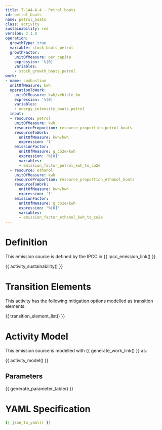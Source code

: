 ```yaml
---
title: T-1A4-A-4 - Petrol boats
id: petrol_boats
name: petrol_boats
class: activity
sustainability: red
version: 2.1.0
operation:
  growthType: true
  variable: stock_boats_petrol
  growthFactor:
    unitOfMeasure: per_capita
    expression: '%[0]'
    variables:
    - stock_growth_boats_petrol
work:
- name: combustion
  unitOfMeasure: kwh
  operationToWork:
    unitOfMeasure: kwh/vehicle_km
    expression: '%[0]'
    variables:
    - energy_intensity_boats_petrol
  input:
  - resource: petrol
    unitOfMeasure: kwh
    resourceProportion: resource_proportion_petrol_boats
    resourceToWork:
      unitOfMeasure: kwh/kwh
      expression: '1'
    emissionFactor:
      unitOfMeasure: g_co2e/kwh
      expression: '%[0]'
      variables:
      - emission_factor_petrol_kwh_to_co2e
  - resource: ethanol
    unitOfMeasure: kwh
    resourceProportion: resource_proportion_ethanol_boats
    resourceToWork:
      unitOfMeasure: kwh/kwh
      expression: '1'
    emissionFactor:
      unitOfMeasure: g_co2e/kwh
      expression: '%[0]'
      variables:
      - emission_factor_ethanol_kwh_to_co2e
---
```

# Definition
This emission source is defined by the IPCC in {{ ipcc_emission_link() }}.

{{ activity_sustainability() }}

# Transition Elements

This activity has the following mitigation options modelled as transition elements:

{{ transition_element_list() }}

# Activity Model
This emission source is modelled with {{ generate_work_link() }} as:

{{ activity_model() }}

## Parameters

{{ generate_parameter_table() }}

# YAML Specification

```yaml
{{ json_to_yaml() }}
```

